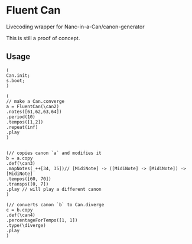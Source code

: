 # Fluent Can
Livecoding wrapper for Nanc-in-a-Can/canon-generator

This is still a proof of concept.

## Usage
```supercollider
(
Can.init;
s.boot;
)

(
// make a Can.converge
a = FluentCan(\can2)
.notes([61,62,63,64])
.period(10)
.tempos([1,2])
.repeat(inf)
.play
)


(// copies canon `a` and modifies it
b = a.copy
.def(\can3)
.mapNotes(_++[34, 35])// [MidiNote] -> ([MidiNote] -> [MidiNote]) -> [MidiNote]
.tempos([60, 70])
.transps([0, 7])
.play // will play a different canon
)

(// converts canon `b` to Can.diverge
c = b.copy
.def(\can4)
.percentageForTempo([1, 1])
.type(\diverge)
.play
)
```
